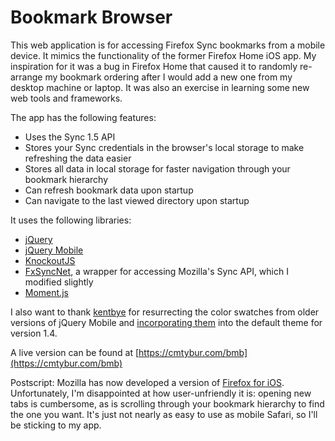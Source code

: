 Bookmark Browser
===============
This web application is for accessing Firefox Sync bookmarks from a mobile device. It mimics the functionality of the former Firefox Home iOS app. My inspiration for it was a bug in Firefox Home that caused it to randomly re-arrange my bookmark ordering after I would add a new one from my desktop machine or laptop. It was also an exercise in learning some new web tools and frameworks.

The app has the following features:
* Uses the Sync 1.5 API
* Stores your Sync credentials in the browser's local storage to make refreshing the data easier
* Stores all data in local storage for faster navigation through your bookmark hierarchy
* Can refresh bookmark data upon startup
* Can navigate to the last viewed directory upon startup

It uses the following libraries:
* [jQuery](http://jquery.com)
* [jQuery Mobile](http://jquerymobile.com)
* [KnockoutJS](http://knockoutjs.com)
* [FxSyncNet](https://github.com/pieterderycke/fxsyncnet), a wrapper for accessing Mozilla's Sync API, which I modified slightly
* [Moment.js](http://momentjs.com)

I also want to thank [kentbye](http://github.com/kentbye) for resurrecting the color swatches from older versions of jQuery Mobile and [incorporating them](http://github.com/kentbye/jquery-mobile-five-swatches-theme) into the default theme for version 1.4.

A live version can be found at [https://cmtybur.com/bmb](https://cmtybur.com/bmb)

Postscript: Mozilla has now developed a version of [Firefox for iOS](https://www.mozilla.org/en-US/firefox/ios). Unfortunately, I'm disappointed at how user-unfriendly it is: opening new tabs is cumbersome, as is scrolling through your bookmark hierarchy to find the one you want. It's just not nearly as easy to use as mobile Safari, so I'll be sticking to my app.
